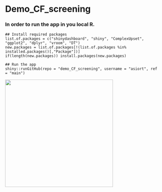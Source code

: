 # Demo_CF_screening

### In order to run the app in you local R. 

```
## Install required packages
list.of.packages = c("shinydashboard", "shiny", "ComplexUpset", "ggplot2", "dplyr", "vroom", "DT")
new.packages = list.of.packages[!(list.of.packages %in% installed.packages()[,"Package"])]
if(length(new.packages)) install.packages(new.packages)

## Run the app
shiny::runGitHub(repo = "demo_CF_screening", username = "asiort", ref = "main")
```


<img src="https://i.pinimg.com/originals/ee/4a/45/ee4a45e1886c42549fcdcc67f4372651.gif" width="350" height="350">

